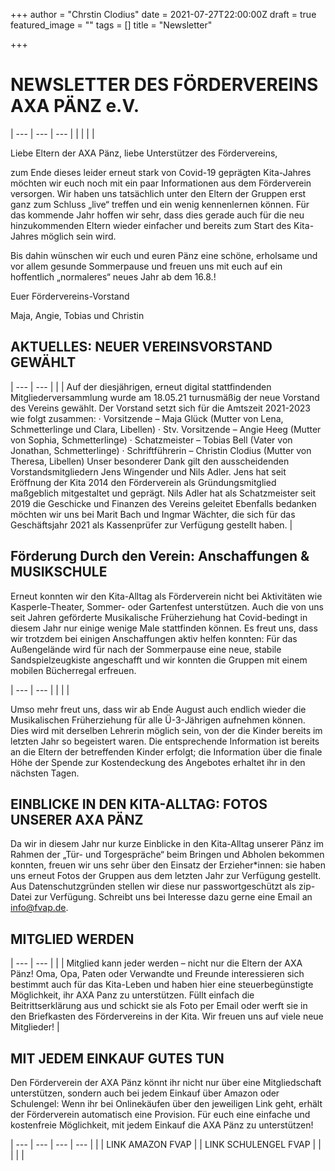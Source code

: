 +++
author = "Chrstin Clodius"
date = 2021-07-27T22:00:00Z
draft = true
featured_image = ""
tags = []
title = "Newsletter"

+++
# **NEWSLETTER DES FÖRDERVEREINS AXA PÄNZ e.V.**

| --- | --- | --- |
|  |  |  |

Liebe Eltern der AXA Pänz, liebe Unterstützer des Fördervereins,

zum Ende dieses leider erneut stark von Covid-19 geprägten Kita-Jahres möchten wir euch noch mit ein paar Informationen aus dem Förderverein versorgen. Wir haben uns tatsächlich unter den Eltern der Gruppen erst ganz zum Schluss „live“ treffen und ein wenig kennenlernen können. Für das kommende Jahr hoffen wir sehr, dass dies gerade auch für die neu hinzukommenden Eltern wieder einfacher und bereits zum Start des Kita-Jahres möglich sein wird.

Bis dahin wünschen wir euch und euren Pänz eine schöne, erholsame und vor allem gesunde Sommerpause und freuen uns mit euch auf ein hoffentlich „normaleres“ neues Jahr ab dem 16.8.!

Euer Fördervereins-Vorstand

Maja, Angie, Tobias und Christin

## **AKTUELLES: NEUER VEREINSVORSTAND GEWÄHLT**

| --- | --- |
|  | Auf der diesjährigen, erneut digital stattfindenden Mitgliederversammlung wurde am 18.05.21 turnusmäßig der neue Vorstand des Vereins gewählt. Der Vorstand setzt sich für die Amtszeit 2021-2023 wie folgt zusammen: · Vorsitzende – Maja Glück (Mutter von Lena, Schmetterlinge und Clara, Libellen) · Stv. Vorsitzende – Angie Heeg (Mutter von Sophia, Schmetterlinge) · Schatzmeister – Tobias Bell (Vater von Jonathan, Schmetterlinge) · Schriftführerin – Christin Clodius (Mutter von Theresa, Libellen) Unser besonderer Dank gilt den ausscheidenden Vorstandsmitgliedern Jens Wingender und Nils Adler. Jens hat seit Eröffnung der Kita 2014 den Förderverein als Gründungsmitglied maßgeblich mitgestaltet und geprägt. Nils Adler hat als Schatzmeister seit 2019 die Geschicke und Finanzen des Vereins geleitet Ebenfalls bedanken möchten wir uns bei Marit Bach und Ingmar Wächter, die sich für das Geschäftsjahr 2021 als Kassenprüfer zur Verfügung gestellt haben. |

## **Förderung Durch den Verein: Anschaffungen & MUSIKSCHULE**

Erneut konnten wir den Kita-Alltag als Förderverein nicht bei Aktivitäten wie Kasperle-Theater, Sommer- oder Gartenfest unterstützen. Auch die von uns seit Jahren geförderte Musikalische Früherziehung hat Covid-bedingt in diesem Jahr nur einige wenige Male stattfinden können. Es freut uns, dass wir trotzdem bei einigen Anschaffungen aktiv helfen konnten: Für das Außengelände wird für nach der Sommerpause eine neue, stabile Sandspielzeugkiste angeschafft und wir konnten die Gruppen mit einem mobilen Bücherregal erfreuen.

| --- | --- |
|  |  |

Umso mehr freut uns, dass wir ab Ende August auch endlich wieder die Musikalischen Früherziehung für alle Ü-3-Jährigen aufnehmen können. Dies wird mit derselben Lehrerin möglich sein, von der die Kinder bereits im letzten Jahr so begeistert waren. Die entsprechende Information ist bereits an die Eltern der betreffenden Kinder erfolgt; die Information über die finale Höhe der Spende zur Kostendeckung des Angebotes erhaltet ihr in den nächsten Tagen.

## **EINBLICKE IN DEN KITA-ALLTAG: FOTOS UNSERER AXA PÄNZ**

Da wir in diesem Jahr nur kurze Einblicke in den Kita-Alltag unserer Pänz im Rahmen der „Tür- und Torgespräche“ beim Bringen und Abholen bekommen konnten, freuen wir uns sehr über den Einsatz der Erzieher*innen: sie haben uns erneut Fotos der Gruppen aus dem letzten Jahr zur Verfügung gestellt. Aus Datenschutzgründen stellen wir diese nur passwortgeschützt als zip-Datei zur Verfügung. Schreibt uns bei Interesse dazu gerne eine Email an [info@fvap.de](mailto:info@fvap.de).

## **MITGLIED WERDEN**

| --- | --- |
|  | Mitglied kann jeder werden – nicht nur die Eltern der AXA Pänz! Oma, Opa, Paten oder Verwandte und Freunde interessieren sich bestimmt auch für das Kita-Leben und haben hier eine steuerbegünstigte Möglichkeit, ihr AXA Panz zu unterstützen. Füllt einfach die Beitrittserklärung aus und schickt sie als Foto per Email oder werft sie in den Briefkasten des Fördervereins in der Kita. Wir freuen uns auf viele neue Mitglieder! |

## **MIT JEDEM EINKAUF GUTES TUN**

Den Förderverein der AXA Pänz könnt ihr nicht nur über eine Mitgliedschaft unterstützen, sondern auch bei jedem Einkauf über Amazon oder Schulengel: Wenn ihr bei Onlinekäufen über den jeweiligen Link geht, erhält der Förderverein automatisch eine Provision. Für euch eine einfache und kostenfreie Möglichkeit, mit jedem Einkauf die AXA Pänz zu unterstützen!

| --- | --- | --- | --- |
|  | LINK AMAZON FVAP |  | LINK SCHULENGEL FVAP |
|  |  |  |
